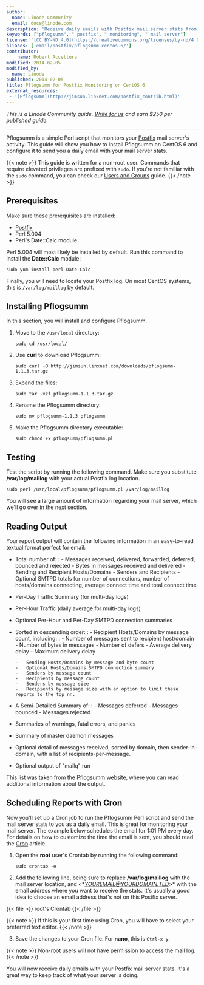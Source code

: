 ```yaml
---
author:
  name: Linode Community
  email: docs@linode.com
description: 'Receive daily emails with Postfix mail server stats from Pflogsumm.'
keywords: ["pflogsumm", " postfix", " monitoring", " mail server"]
license: '[CC BY-ND 4.0](https://creativecommons.org/licenses/by-nd/4.0)'
aliases: ['email/postfix/pflogsumm-centos-6/']
contributor: 
    name: Robert Accettura
modified: 2014-02-05
modified_by:
  name: Linode
published: 2014-02-05
title: Pflogsumm for Postfix Monitoring on CentOS 6
external_resources:
 - '[Pflogsumm](http://jimsun.linxnet.com/postfix_contrib.html)'
---
```


*This is a Linode Community guide. [Write for us](/docs/contribute) and earn $250 per published guide.*

<hr>

Pflogsumm is a simple Perl script that monitors your [Postfix](/docs/email/postfix) mail server's activity. This guide will show you how to install Pflogsumm on CentOS 6 and configure it to send you a daily email with your mail server stats.

{{< note >}}
This guide is written for a non-root user. Commands that require elevated privileges are prefixed with `sudo`. If you're not familiar with the `sudo` command, you can check our [Users and Groups](/docs/tools-reference/linux-users-and-groups) guide.
{{< /note >}}

## Prerequisites

Make sure these prerequisites are installed:

-   [Postfix](/docs/email/postfix)
-   Perl 5.004
-   Perl's Date::Calc module

Perl 5.004 will most likely be installed by default. Run this command to install the **Date::Calc** module:

    sudo yum install perl-Date-Calc

Finally, you will need to locate your Postfix log. On most CentOS systems, this is `/var/log/maillog` by default.

## Installing Pflogsumm

In this section, you will install and configure Pflogsumm.

1.  Move to the `/usr/local` directory:

        sudo cd /usr/local/

2.  Use **curl** to download Pflogsumm:

        sudo curl -O http://jimsun.linxnet.com/downloads/pflogsumm-1.1.3.tar.gz

3.  Expand the files:

        sudo tar -xzf pflogsumm-1.1.3.tar.gz

4.  Rename the Pflogsumm directory:

        sudo mv pflogsumm-1.1.3 pflogsumm

5.  Make the Pflogsumm directory executable:

        sudo chmod +x pflogsumm/pflogsumm.pl

## Testing

Test the script by running the following command. Make sure you substitute **/var/log/maillog** with your actual Postfix log location.

    sudo perl /usr/local/pflogsumm/pflogsumm.pl /var/log/maillog

You will see a large amount of information regarding your mail server, which we'll go over in the next section.

## Reading Output

Your report output will contain the following information in an easy-to-read textual format perfect for email:

-   Total number of:
    :   -   Messages received, delivered, forwarded, deferred, bounced and rejected
        -   Bytes in messages received and delivered
        -   Sending and Recipient Hosts/Domains
        -   Senders and Recipients
        -   Optional SMTPD totals for number of connections, number of hosts/domains connecting, average connect time and total connect time

-   Per-Day Traffic Summary (for multi-day logs)
-   Per-Hour Traffic (daily average for multi-day logs)
-   Optional Per-Hour and Per-Day SMTPD connection summaries
-   Sorted in descending order:
    :   -   Recipient Hosts/Domains by message count, including:
            :   -   Number of messages sent to recipient host/domain
                -   Number of bytes in messages
                -   Number of defers
                -   Average delivery delay
                -   Maximum delivery delay

        -   Sending Hosts/Domains by message and byte count
        -   Optional Hosts/Domains SMTPD connection summary
        -   Senders by message count
        -   Recipients by message count
        -   Senders by message size
        -   Recipients by message size with an option to limit these reports to the top nn.

-   A Semi-Detailed Summary of:
    :   -   Messages deferred
        -   Messages bounced
        -   Messages rejected

-   Summaries of warnings, fatal errors, and panics
-   Summary of master daemon messages
-   Optional detail of messages received, sorted by domain, then sender-in-domain, with a list of recipients-per-message.
-   Optional output of "mailq" run

This list was taken from the [Pflogsumm](http://jimsun.linxnet.com/postfix_contrib.html) website, where you can read additional information about the output.

## Scheduling Reports with Cron

Now you'll set up a Cron job to run the Pflogsumm Perl script and send the mail server stats to you as a daily email. This is great for monitoring your mail server. The example below schedules the email for 1:01 PM every day. For details on how to customize the time the email is sent, you should read the [Cron](/docs/linux-tools/utilities/cron) article.

1.  Open the **root** user's Crontab by running the following command:

        sudo crontab -e

2.  Add the following line, being sure to replace **/var/log/maillog** with the mail server location, and <**YOUREMAIL@YOURDOMAIN.TLD*>\* with the email address where you want to receive the stats. It's usually a good idea to choose an email address that's not on this Postfix server.

{{< file >}}
root's Crontab
{{< /file >}}

{{< note >}}
If this is your first time using Cron, you will have to select your preferred text editor.
{{< /note >}}

3.  Save the changes to your Cron file. For **nano**, this is `Ctrl-x y`.

{{< note >}}
Non-root users will not have permission to access the mail log.
{{< /note >}}

You will now receive daily emails with your Postfix mail server stats. It's a great way to keep track of what your server is doing.